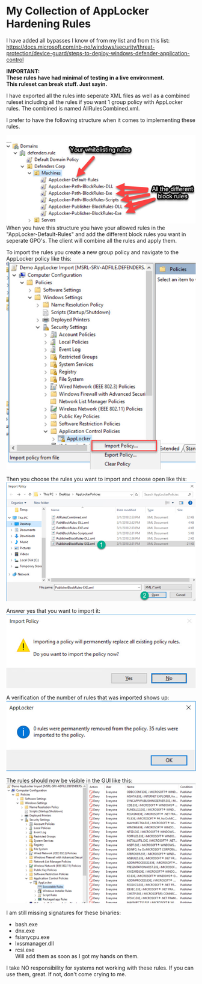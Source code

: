 # My Collection of AppLocker Hardening Rules

I have added all bypasses I know of from my list and from this list:
https://docs.microsoft.com/nb-no/windows/security/threat-protection/device-guard/steps-to-deploy-windows-defender-application-control

**IMPORTANT:  
These rules have had minimal of testing in a live environment.  
This ruleset can break stuff. Just sayin.**

I have exported all the rules into seperate XML files as well as a combined ruleset including 
all the rules if you want 1 group policy with AppLocker rules. The combined is named AllRulesCombined.xml.

I prefer to have the following structure when it comes to implementing these rules. 

![Alt text](image/AppLocker-Structure.jpg?raw=true "AppLocker Structure")
When you have this structure you have your allowed rules in the "AppLocker-Default-Rules" and add the different block rules you want in
seperate GPO's. The client will combine all the rules and apply them. 

To import the rules you create a new group policy and navigate to the AppLocker policy like this:   
![Alt text](image/ImportRules-1.jpg?raw=true "Importing AppLocker rules")

Then you choose the rules you want to import and choose open like this:   
![Alt text](image/ImportRules-2.jpg?raw=true "Importing AppLocker rules")

Answer yes that you want to import it:   
![Alt text](image/ImportRules-3.jpg?raw=true "Importing AppLocker rules")

A verification of the number of rules that was imported shows up:   
![Alt text](image/ImportRules-4.jpg?raw=true "Importing AppLocker rules")

The rules should now be visible in the GUI like this:   
![Alt text](image/ImportRules-5.jpg?raw=true "Importing AppLocker rules")


I am still missing signatures for these binaries:   
* bash.exe
* dnx.exe
* fsianycpu.exe
* lxssmanager.dll
* rcsi.exe   
Will add them as soon as I got my hands on them.

I take NO responsibility for systems not working with these rules. 
If you can use them, great. If not, don't come crying to me. 
